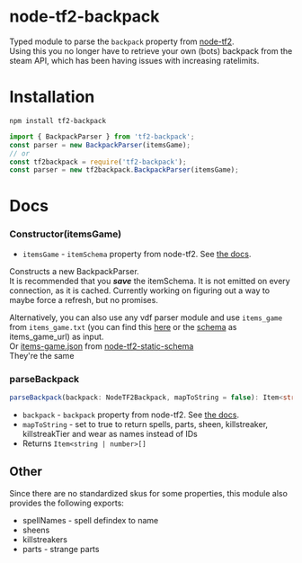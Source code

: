 # node-tf2-backpack
Typed module to parse the `backpack` property from [node-tf2](https://github.com/DoctorMcKay/node-tf2).  
Using this you no longer have to retrieve your own (bots) backpack from the steam API, which has been having issues with increasing ratelimits.

# Installation
```
npm install tf2-backpack
```

```ts
import { BackpackParser } from 'tf2-backpack';
const parser = new BackpackParser(itemsGame);
// or
const tf2backpack = require('tf2-backpack');
const parser = new tf2backpack.BackpackParser(itemsGame);
```

# Docs
### Constructor(itemsGame)
- `itemsGame` - `itemSchema` property from node-tf2. See [the docs](https://github.com/DoctorMcKay/node-tf2#itemschema).  

Constructs a new BackpackParser.  
It is recommended that you ***save*** the itemSchema. It is not emitted on every connection, as it is cached. Currently working on figuring out a way to maybe force a refresh, but no promises.  

Alternatively, you can also use any vdf parser module and use `items_game` from `items_game.txt` (you can find this [here](https://raw.githubusercontent.com/SteamDatabase/GameTracking-TF2/master/tf/scripts/items/items_game.txt) or the [schema](https://wiki.teamfortress.com/wiki/WebAPI/GetSchema) as items_game_url) as input.  
Or [items-game.json](https://raw.githubusercontent.com/danocmx/node-tf2-static-schema/master/static/items-game.json) from [node-tf2-static-schema](https://github.com/danocmx/node-tf2-static-schema)  
They're the same  

### parseBackpack
```ts
parseBackpack(backpack: NodeTF2Backpack, mapToString = false): Item<string | number>[] {}
```
- `backpack` - `backpack` property from node-tf2. See [the docs](https://github.com/DoctorMcKay/node-tf2#backpack).
- `mapToString` - set to true to return spells, parts, sheen, killstreaker, killstreakTier and wear as names instead of IDs
- Returns `Item<string | number>[]`

## Other 

Since there are no standardized skus for some properties, this module also provides the following exports:
- spellNames - spell defindex to name
- sheens
- killstreakers
- parts - strange parts


